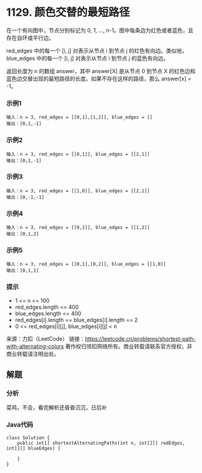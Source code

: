 # 1129. 颜色交替的最短路径

在一个有向图中，节点分别标记为 0, 1, ..., n-1。图中每条边为红色或者蓝色，且存在自环或平行边。

red_edges 中的每一个 [i, j] 对表示从节点 i 到节点 j 的红色有向边。类似地，blue_edges 中的每一个 [i, j] 对表示从节点 i 到节点 j 的蓝色有向边。

返回长度为 n 的数组 answer，其中 answer[X] 是从节点 0 到节点 X 的红色边和蓝色边交替出现的最短路径的长度。如果不存在这样的路径，那么 answer[x] = -1。

### 示例1

```
输入：n = 3, red_edges = [[0,1],[1,2]], blue_edges = []
输出：[0,1,-1]
```

### 示例2

```
输入：n = 3, red_edges = [[0,1]], blue_edges = [[2,1]]
输出：[0,1,-1]
```

### 示例3

```
输入：n = 3, red_edges = [[1,0]], blue_edges = [[2,1]]
输出：[0,-1,-1]
```

### 示例4

```
输入：n = 3, red_edges = [[0,1]], blue_edges = [[1,2]]
输出：[0,1,2]
```

### 示例5

```
输入：n = 3, red_edges = [[0,1],[0,2]], blue_edges = [[1,0]]
输出：[0,1,1]
```

### 提示

- 1 <= n <= 100
- red_edges.length <= 400
- blue_edges.length <= 400
- red_edges[i].length == blue_edges[i].length == 2
- 0 <= red_edges[i][j], blue_edges[i][j] < n

来源：力扣（LeetCode）
链接：https://leetcode.cn/problems/shortest-path-with-alternating-colors
著作权归领扣网络所有。商业转载请联系官方授权，非商业转载请注明出处。

## 解题

### 分析

菜鸡，不会，看完解析还昏昏沉沉，日后补

### Java代码

```
class Solution {
    public int[] shortestAlternatingPaths(int n, int[][] redEdges, int[][] blueEdges) {

    }
}
```

